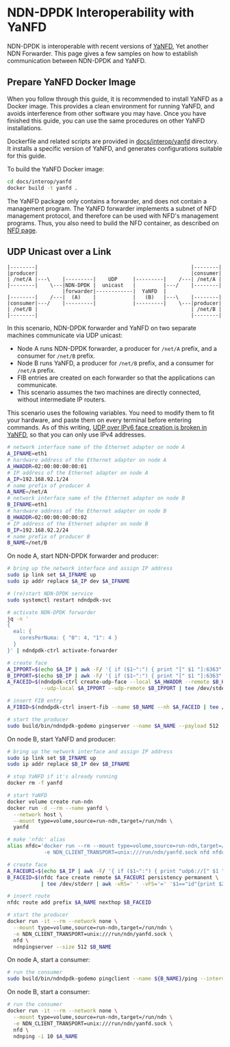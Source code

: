 # NDN-DPDK Interoperability with YaNFD

NDN-DPDK is interoperable with recent versions of [YaNFD](https://github.com/eric135/YaNFD), Yet another NDN
Forwarder.
This page gives a few samples on how to establish communication between NDN-DPDK and YaNFD.

## Prepare YaNFD Docker Image

When you follow through this guide, it is recommended to install YaNFD as a Docker image.
This provides a clean environment for running YaNFD, and avoids interference from other software you may have.
Once you have finished this guide, you can use the same procedures on other YaNFD installations.

Dockerfile and related scripts are provided in [docs/interop/yanfd](yanfd) directory.
It installs a specific version of YaNFD, and generates configurations suitable for this guide.

To build the YaNFD Docker image:

```bash
cd docs/interop/yanfd
docker build -t yanfd .
```

The YaNFD package only contains a forwarder, and does not contain a management program.
The YaNFD forwarder implements a subnet of NFD management protocol, and therefore can be used with NFD's management programs.
Thus, you also need to build the NFD container, as described on [NFD page](NFD.md).

## UDP Unicast over a Link

```text
|--------|                                                  |--------|
|producer|                                                  |consumer|
| /net/A |---\    |---------|    UDP     |---------|    /---| /net/A |
|--------|    \---|NDN-DPDK |  unicast   |         |---/    |--------|
                  |forwarder|------------|  YaNFD  |
|--------|    /---|  (A)    |            |   (B)   |---\    |--------|
|consumer|---/    |---------|            |---------|    \---|producer|
| /net/B |                                                  | /net/B |
|--------|                                                  |--------|
```

In this scenario, NDN-DPDK forwarder and YaNFD on two separate machines communicate via UDP unicast:

* Node A runs NDN-DPDK forwarder, a producer for `/net/A` prefix, and a consumer for `/net/B` prefix.
* Node B runs YaNFD, a producer for `/net/B` prefix, and a consumer for `/net/A` prefix.
* FIB entries are created on each forwarder so that the applications can communicate.
* This scenario assumes the two machines are directly connected, without intermediate IP routers.

This scenario uses the following variables.
You need to modify them to fit your hardware, and paste them on every terminal before entering commands.
As of this writing, [UDP over IPv6 face creation is broken in YaNFD](https://github.com/eric135/YaNFD/issues/6), so that you can only use IPv4 addresses.

```bash
# network interface name of the Ethernet adapter on node A
A_IFNAME=eth1
# hardware address of the Ethernet adapter on node A
A_HWADDR=02:00:00:00:00:01
# IP address of the Ethernet adapter on node A
A_IP=192.168.92.1/24
# name prefix of producer A
A_NAME=/net/A
# network interface name of the Ethernet adapter on node B
B_IFNAME=eth1
# hardware address of the Ethernet adapter on node B
B_HWADDR=02:00:00:00:00:02
# IP address of the Ethernet adapter on node B
B_IP=192.168.92.2/24
# name prefix of producer B
B_NAME=/net/B
```

On node A, start NDN-DPDK forwarder and producer:

```bash
# bring up the network interface and assign IP address
sudo ip link set $A_IFNAME up
sudo ip addr replace $A_IP dev $A_IFNAME

# (re)start NDN-DPDK service
sudo systemctl restart ndndpdk-svc

# activate NDN-DPDK forwarder
jq -n '
{
  eal: {
    coresPerNuma: { "0": 4, "1": 4 }
  }
}' | ndndpdk-ctrl activate-forwarder

# create face
A_IPPORT=$(echo $A_IP | awk -F/ '{ if ($1~":") { print "[" $1 "]:6363" } else { print $1 ":6363" } }')
B_IPPORT=$(echo $B_IP | awk -F/ '{ if ($1~":") { print "[" $1 "]:6363" } else { print $1 ":6363" } }')
A_FACEID=$(ndndpdk-ctrl create-udp-face --local $A_HWADDR --remote $B_HWADDR \
           --udp-local $A_IPPORT --udp-remote $B_IPPORT | tee /dev/stderr | jq -r .id)

# insert FIB entry
A_FIBID=$(ndndpdk-ctrl insert-fib --name $B_NAME --nh $A_FACEID | tee /dev/stderr | jq -r .id)

# start the producer
sudo build/bin/ndndpdk-godemo pingserver --name $A_NAME --payload 512
```

On node B, start YaNFD and producer:

```bash
# bring up the network interface and assign IP address
sudo ip link set $B_IFNAME up
sudo ip addr replace $B_IP dev $B_IFNAME

# stop YaNFD if it's already running
docker rm -f yanfd

# start YaNFD
docker volume create run-ndn
docker run -d --rm --name yanfd \
  --network host \
  --mount type=volume,source=run-ndn,target=/run/ndn \
  yanfd

# make 'nfdc' alias
alias nfdc='docker run --rm --mount type=volume,source=run-ndn,target=/run/ndn \
            -e NDN_CLIENT_TRANSPORT=unix:///run/ndn/yanfd.sock nfd nfdc'

# create face
A_FACEURI=$(echo $A_IP | awk -F/ '{ if ($1~":") { print "udp6://[" $1 "]:6363" } else { print "udp4://" $1 ":6363" } }')
B_FACEID=$(nfdc face create remote $A_FACEURI persistency permanent \
           | tee /dev/stderr | awk -vRS=' ' -vFS='=' '$1=="id"{print $2}')

# insert route
nfdc route add prefix $A_NAME nexthop $B_FACEID

# start the producer
docker run -it --rm --network none \
  --mount type=volume,source=run-ndn,target=/run/ndn \
  -e NDN_CLIENT_TRANSPORT=unix:///run/ndn/yanfd.sock \
  nfd \
  ndnpingserver --size 512 $B_NAME
```

On node A, start a consumer:

```bash
# run the consumer
sudo build/bin/ndndpdk-godemo pingclient --name ${B_NAME}/ping --interval 10ms
```

On node B, start a consumer:

```bash
# run the consumer
docker run -it --rm --network none \
  --mount type=volume,source=run-ndn,target=/run/ndn \
  -e NDN_CLIENT_TRANSPORT=unix:///run/ndn/yanfd.sock \
  nfd \
  ndnping -i 10 $A_NAME
```
